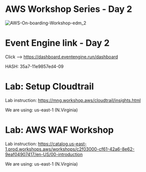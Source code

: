 # AWS Workshop Series - Day 2

![AWS-On-boarding-Workshop-edm_2](https://user-images.githubusercontent.com/58282807/189088215-36b51026-8a38-43b6-8128-8d97e8f99458.jpg)

# Event Engine link - Day 2
Click --> https://dashboard.eventengine.run/dashboard

HASH: 35a7-11e9857ed4-09

# Lab: Setup Cloudtrail
Lab instruction: https://mng.workshop.aws/cloudtrail/insights.html

We are using: us-east-1 (N.Virginia)

# Lab: AWS WAF Workshop
Lab instruction: https://catalog.us-east-1.prod.workshops.aws/workshops/c2f03000-cf61-42a6-8e62-9eaf04907417/en-US/00-introduction

We are using: us-east-1 (N.Virginia)
